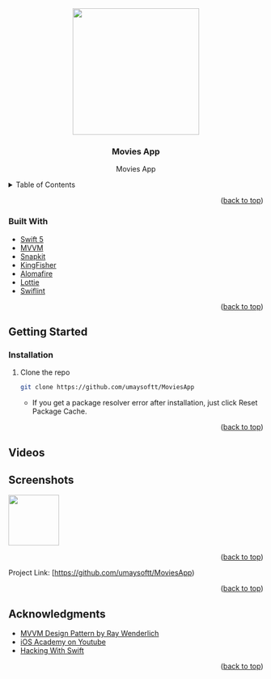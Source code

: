 
<!-- PROJECT LOGO -->
<div align="center">
  <img src="https://user-images.githubusercontent.com/72145206/201495081-d84415fe-dba5-465f-8835-a1a0f24af5e4.gif" align="center" width="250" height="250">

  </a>

  <h3 align="center"> Movies App</h3>

  <p align="center">
    Movies App
    <br />
</div>

<!-- TABLE OF CONTENTS -->
<details>
  <summary>Table of Contents</summary>
  <ol>
    <li>
      <a href="#about-the-project">About The Project</a>
      <ul>
        <li><a href="#built-with">Built With</a></li>
      </ul>
    </li>
    <li>
      <a href="#getting-started">Getting Started</a>
      <ul>
        <li><a href="#swiftpackagemanager">SPM</a></li>
        <li><a href="#installation">Installation</a></li>
      </ul>
    </li>
    <li><a href="#screenshots">Screenshots</a></li>
  </ol>
</details>

<!-- ABOUT THE PROJECT -->



<p align="right">(<a href="#top">back to top</a>)</p>

### Built With

* [Swift 5](https://swift.org/blog/swift-5-released/)
* [MVVM](https://en.wikipedia.org/wiki/Model–view–viewmodel)
* [Snapkit](https://github.com/SnapKit/SnapKit)
* [KingFisher](https://github.com/onevcat/Kingfisher)
* [Alomafire](https://github.com/Alamofire/Alamofire)
* [Lottie](https://lottiefiles.com/)
* [Swiflint](https://github.com/realm/SwiftLint)



<p align="right">(<a href="#top">back to top</a>)</p>

<!-- GETTING STARTED -->
## Getting Started

### Installation

1. Clone the repo
   ```sh
   git clone https://github.com/umaysoftt/MoviesApp
   ```  
   - If you get a package resolver error after installation, just click Reset Package Cache.
   
<p align="right">(<a href="#top">back to top</a>)</p>

<!-- Screenshots -->
## Videos



## Screenshots

<img src="https://user-images.githubusercontent.com/72145206/201495314-3c0fa477-cc54-4b55-a092-b3581dd58523.png" width="100">
<p align="right">(<a href="#top">back to top</a>)</p>

Project Link:
    [https://github.com/umaysoftt/MoviesApp)

<p align="right">(<a href="#top">back to top</a>)</p>

<!-- ACKNOWLEDGMENTS -->
## Acknowledgments
* [MVVM Design Pattern by Ray Wenderlich](https://www.raywenderlich.com/34-design-patterns-by-tutorials-mvvm)
* [iOS Academy on Youtube](https://www.youtube.com/c/iOSAcademy)
* [Hacking With Swift](https://www.hackingwithswift.com)
<p align="right">(<a href="#top">back to top</a>)</p>
